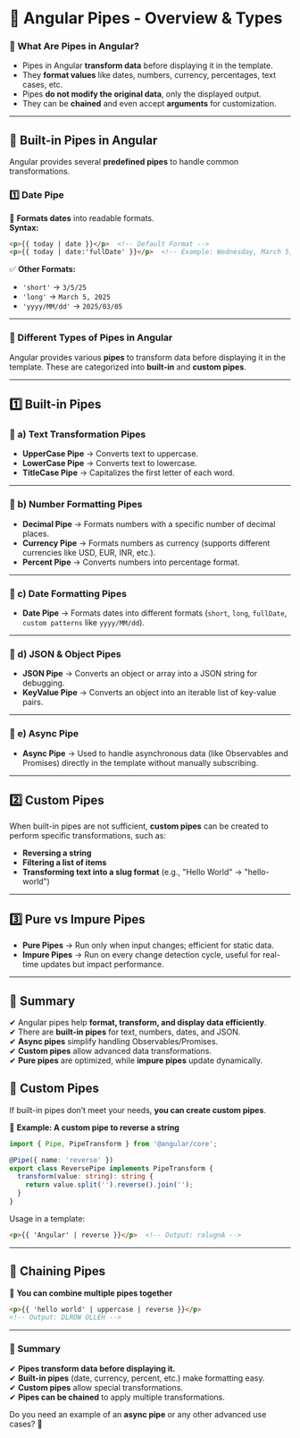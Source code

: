 # **🔹 Angular Pipes - Overview & Types**  

### **📌 What Are Pipes in Angular?**  
- Pipes in Angular **transform data** before displaying it in the template.  
- They **format values** like dates, numbers, currency, percentages, text cases, etc.  
- Pipes **do not modify the original data**, only the displayed output.  
- They can be **chained** and even accept **arguments** for customization.

---

## **🔹 Built-in Pipes in Angular**
Angular provides several **predefined pipes** to handle common transformations.

### **1️⃣ Date Pipe**
📌 **Formats dates** into readable formats.  
**Syntax:**  
```html
<p>{{ today | date }}</p>  <!-- Default Format -->
<p>{{ today | date:'fullDate' }}</p>  <!-- Example: Wednesday, March 5, 2025 -->
```
✅ **Other Formats:**  
- `'short'` → `3/5/25`
- `'long'` → `March 5, 2025`
- `'yyyy/MM/dd'` → `2025/03/05`

---




### **🔹 Different Types of Pipes in Angular**  

Angular provides various **pipes** to transform data before displaying it in the template. These are categorized into **built-in** and **custom pipes**.

---

## **1️⃣ Built-in Pipes**  

### **📌 a) Text Transformation Pipes**  
- **UpperCase Pipe** → Converts text to uppercase.  
- **LowerCase Pipe** → Converts text to lowercase.  
- **TitleCase Pipe** → Capitalizes the first letter of each word.

---

### **📌 b) Number Formatting Pipes**  
- **Decimal Pipe** → Formats numbers with a specific number of decimal places.  
- **Currency Pipe** → Formats numbers as currency (supports different currencies like USD, EUR, INR, etc.).  
- **Percent Pipe** → Converts numbers into percentage format.

---

### **📌 c) Date Formatting Pipes**  
- **Date Pipe** → Formats dates into different formats (`short`, `long`, `fullDate`, `custom patterns` like `yyyy/MM/dd`).

---

### **📌 d) JSON & Object Pipes**  
- **JSON Pipe** → Converts an object or array into a JSON string for debugging.  
- **KeyValue Pipe** → Converts an object into an iterable list of key-value pairs.

---

### **📌 e) Async Pipe**  
- **Async Pipe** → Used to handle asynchronous data (like Observables and Promises) directly in the template without manually subscribing.

---

## **2️⃣ Custom Pipes**  
When built-in pipes are not sufficient, **custom pipes** can be created to perform specific transformations, such as:  
- **Reversing a string**  
- **Filtering a list of items**  
- **Transforming text into a slug format** (e.g., "Hello World" → "hello-world")  

---

## **3️⃣ Pure vs Impure Pipes**  
- **Pure Pipes** → Run only when input changes; efficient for static data.  
- **Impure Pipes** → Run on every change detection cycle, useful for real-time updates but impact performance.

---




## **🔹 Summary**  
✔ Angular pipes help **format, transform, and display data efficiently**.  
✔ There are **built-in pipes** for text, numbers, dates, and JSON.  
✔ **Async pipes** simplify handling Observables/Promises.  
✔ **Custom pipes** allow advanced data transformations.  
✔ **Pure pipes** are optimized, while **impure pipes** update dynamically.  











## **🔹 Custom Pipes**
If built-in pipes don’t meet your needs, **you can create custom pipes**.

📌 **Example: A custom pipe to reverse a string**  
```typescript
import { Pipe, PipeTransform } from '@angular/core';

@Pipe({ name: 'reverse' })
export class ReversePipe implements PipeTransform {
  transform(value: string): string {
    return value.split('').reverse().join('');
  }
}
```
Usage in a template:  
```html
<p>{{ 'Angular' | reverse }}</p>  <!-- Output: ralugnA -->
```

---

## **🔹 Chaining Pipes**
📌 **You can combine multiple pipes together**  
```html
<p>{{ 'hello world' | uppercase | reverse }}</p>  
<!-- Output: DLROW OLLEH -->
```

---

### **🔹 Summary**
✔ **Pipes transform data before displaying it.**  
✔ **Built-in pipes** (date, currency, percent, etc.) make formatting easy.  
✔ **Custom pipes** allow special transformations.  
✔ **Pipes can be chained** to apply multiple transformations.  

Do you need an example of an **async pipe** or any other advanced use cases? 🚀